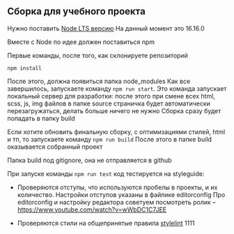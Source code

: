 ## Сборка для учебного проекта

Нужно поставить [Node LTS версию](https://nodejs.org/en/)
На данный момент это 16.16.0

Вместе с Node по идее должен поставиться npm

Первые команды, после того, как склонируете репозиторий

```
npm install
```

После этого, должна появиться папка node_modules
Как все завершилось, запускаете команду `npm run start`.
Это команда запускает локальный сервер для разработки: после этого при смене всех html, scss, js, img файлов в папке
source страничка будет автоматически перезагружаться, делать больше ничего не нужно
Сборка сразу будет попадать в папку build

Если хотите обновить финальную сборку, с оптимизациями стилей, html и тп, то запускаете команду `npm run build`
После этого в папке build оказывается собранный проект

Папка build под gitignore, она не отправляется в github

При запуске команды `npm run test` код тестируется на styleguide:

- Проверяются отступы, что используются пробелы в проекты, и их количество. Настройки отступов указаны в файлике editorconfig
Про editorconfig и настройку редактора советуем посмотреть ролик – https://www.youtube.com/watch?v=wWbDC1C7JEE

- Проверяются стили на общепринятые правила [stylelint](https://stylelint.io/)
1111